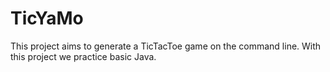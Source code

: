# TicYaMo
This project aims to generate a TicTacToe game on the command line. With this project we practice basic Java.
